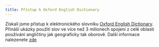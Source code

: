 ```yaml
---
title: Přístup k Oxford English Dictionary
---
```


Získali jsme přístup k elektronického slovníku [Oxford English Dictionary](http://www.oed.com/). 
Přináší ukázky použití slov ve více než 3 milionech spojení z celé oblasti
používání angličtiny jak geograficky tak oborově.  Další informace nalezenete
[zde](http://www.aip.cz/produkty/642-oxford-english-dictionary-online/)
